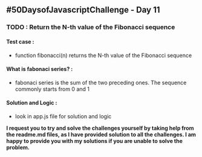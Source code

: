 <h2>#50DaysofJavascriptChallenge - Day 11</h2>

<h3><strong>TODO : </strong> Return the N-th value of the Fibonacci sequence</h3>

<h4><strong>Test case : </strong></h4>
<ul>
    <li>function fibonacci(n) returns the N-th value of the Fibonacci sequence</li>
</ul>

<h4><strong>What is fabonaci series? : </strong></h4>
<ul>
    <li>fabonaci series is the sum of the two preceding ones. The sequence commonly starts from 0 and 1</li>
</ul>

<h4><strong>Solution and Logic : </strong></h4>
<ul>
    <li>look in app.js file for solution and logic</li>
</ul>

<strong>
    <p>I request you to try and solve the challenges yourself by taking help from the readme.md files, as I have
        provided solution to all the challenges. I am happy to provide you with my solutions if you are unable to
        solve
        the problem.</p>
</strong>
</strong>